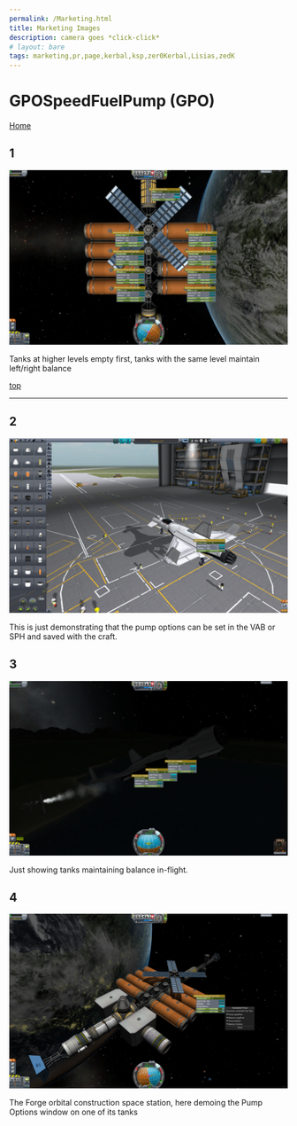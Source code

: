 ```yaml
---
permalink: /Marketing.html
title: Marketing Images
description: camera goes *click-click*
# layout: bare
tags: marketing,pr,page,kerbal,ksp,zer0Kerbal,Lisias,zedK
---
```


<!-- Marketing.md v1.0.0.0
GPOSpeedFuelPump (GPO)
created: 13 Apr 2022
updated: 
-->

# GPOSpeedFuelPump (GPO)

[Home](./index.md)

## 1

![Tanks](./Marketing/PR-01.png)

Tanks at higher levels empty first, tanks with the same level maintain left/right balance

[top](#GPOSpeedFuelPump)

---

## 2

![Demonstrating](./Marketing/PR-02.png)

This is just demonstrating that the pump options can be set in the VAB or SPH and saved with the craft.

## 3

![Flight](./Marketing/PR-03.png)

Just showing tanks maintaining balance in-flight.

## 4

![The Forge](./Marketing/PR-04.png)

The Forge orbital construction space station, here demoing the Pump Options window on one of its tanks
